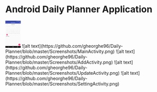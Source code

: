 # Android Daily Planner Application
<img src="https://github.com/gheorghe96/Daily-Planner/blob/master/Screenshots/MainActivity.png" width="48">
![alt text](https://github.com/gheorghe96/Daily-Planner/blob/master/Screenshots/MainActivity.png)
![alt text](https://github.com/gheorghe96/Daily-Planner/blob/master/Screenshots/AddActivity.png)
![alt text](https://github.com/gheorghe96/Daily-Planner/blob/master/Screenshots/UpdateActivity.png)
![alt text](https://github.com/gheorghe96/Daily-Planner/blob/master/Screenshots/SettingActivity.png)
